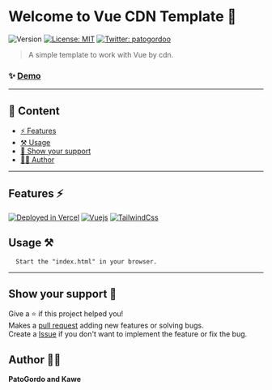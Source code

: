 # Welcome to Vue CDN Template 👋
![Version](https://img.shields.io/badge/version-2.0-blue.svg?cacheSeconds=2592000)
[![License: MIT](https://img.shields.io/badge/License-MIT-yellow.svg)](#)
[![Twitter: patogordoo](https://img.shields.io/twitter/follow/patogordoo.svg?style=social)](https://twitter.com/patogordoo)

> A simple template to work with Vue by cdn.

### ✨ [Demo](https://vue-router-template.ga)

***

## :bookmark_tabs: Content

- [:zap: Features](#features-zap)
- [:hammer_and_pick: Usage](#usage-hammer_and_pick)
- [:handshake: Show your support](#show-your-support-handshake)
- [:technologist: Author](#author-technologist)

---

## Features :zap:
[![Deployed in Vercel](https://img.shields.io/badge/Vercel-000000?style=for-the-badge&logo=vercel&logoColor=white)](https://rocketlaunches.ga)
[![Vuejs](https://img.shields.io/badge/Vue.js-35495E?style=for-the-badge&logo=vue.js&logoColor=4FC08D)](https://vuejs.org/)
[![TailwindCss](https://img.shields.io/badge/Tailwind%20CSS-38B2AC?style=for-the-badge&logo=Tailwind%20CSS&logoColor=white)](https://tailwindcss.com/)

## Usage :hammer_and_pick:
```
  Start the "index.html" in your browser.
```
***


## Show your support :handshake:

Give a ⭐️ if this project helped you!<br>
Makes a [pull request](https://github.com/PatoGordo/VueCDNTemplate/pulls) adding new features or solving bugs. <br>
Create a [Issue](https://github.com/PatoGordo/VueCDNTemplate/issues) if you don't want to implement the feature or fix the bug. <br>

## Author :technologist:

**PatoGordo and Kawe**
